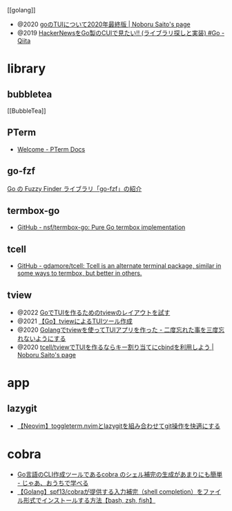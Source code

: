 [[golang]]

- @2020 [goのTUIについて2020年最終版 | Noboru Saito's page](https://noborus.github.io/blog/go_tui2020/)
- @2019 [HackerNewsをGo製のCUIで見たい!! (ライブラリ探しと実装) #Go - Qiita](https://qiita.com/ta1m1kam/items/a04105432cca30468222)


# library

## bubbletea
[[BubbleTea]]
## PTerm
- [Welcome - PTerm Docs](https://docs.pterm.sh/)
## go-fzf
[Go の Fuzzy Finder ライブラリ「go-fzf」の紹介](https://zenn.dev/kou_pg_0131/articles/go-fzf-introduction)
## termbox-go
- [GitHub - nsf/termbox-go: Pure Go termbox implementation](https://github.com/nsf/termbox-go)

## tcell
- [GitHub - gdamore/tcell: Tcell is an alternate terminal package, similar in some ways to termbox, but better in others.](https://github.com/gdamore/tcell)

## tview
- @2022 [GoでTUIを作るためのtviewのレイアウトを試す](https://zenn.dev/katsushun89/articles/1e7f2f75c6e44a)
- @2021 [【Go】tviewによるTUIツール作成](https://zenn.dev/minefuto/articles/cafc02dd63f65d)
- @2020 [Golangでtviewを使ってTUIアプリを作った - 二度忘れた事を三度忘れないようにする](https://knhk.hatenablog.com/entry/2020/05/22/170000)
- @2020 [tcell/tviewでTUIを作るならキー割り当てにcbindを利用しよう | Noboru Saito's page](https://noborus.github.io/blog/cbind/)

# app

## lazygit
- [【Neovim】toggleterm.nvimとlazygitを組み合わせてgit操作を快適にする](https://zenn.dev/koga1020/articles/524e4c8c80db24)

# cobra
- [Go言語のCLI作成ツールであるcobra のシェル補完の生成があまりにも簡単 - じゃあ、おうちで学べる](https://syu-m-5151.hatenablog.com/entry/2021/07/05/103447)
- [【Golang】spf13/cobraが提供する入力補完（shell completion）をファイル形式でインストールする方法【bash, zsh, fish】](https://debimate.jp/2022/04/17/%E3%80%90golang%E3%80%91spf13-cobra%E3%81%8C%E6%8F%90%E4%BE%9B%E3%81%99%E3%82%8B%E5%85%A5%E5%8A%9B%E8%A3%9C%E5%AE%8C%EF%BC%88shell-completion%EF%BC%89%E3%82%92%E3%83%95%E3%82%A1%E3%82%A4%E3%83%AB/)
